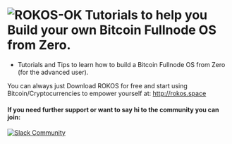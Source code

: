 ![ROKOS-OK](http://i.imgur.com/WHN1JGF.png)
Tutorials to help you Build your own Bitcoin Fullnode OS from Zero.
=========================== 
* Tutorials and Tips to learn how to build a Bitcoin Fullnode OS from Zero (for the advanced user).

You can always just Download ROKOS for free and start using Bitcoin/Cryptocurrencies to empower yourself at:
http://rokos.space

#### If you need further support or want to say hi to the community you can join:
[![Slack Community](https://img.shields.io/badge/slack-okrokos-blue.svg)](https://okcash.herokuapp.com)
